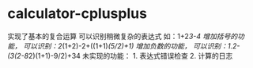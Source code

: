 # calculator-cplusplus
实现了基本的复合运算 可以识别稍微复杂的表达式 如：1+2*3-4  增加括号的功能， 可以识别：2*(1+2)-2+((1+1)*(5/2)+1)  增加负数的功能， 可以识别：1.2-(3(2-8*2)(1+1)-9/2)+34  未实现的功能： 1. 表达式错误检查 2. 计算的日志
